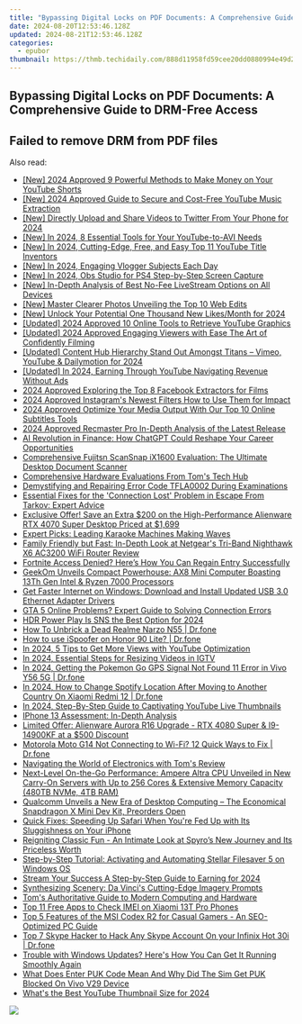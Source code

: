 ```yaml
---
title: "Bypassing Digital Locks on PDF Documents: A Comprehensive Guide to DRM-Free Access"
date: 2024-08-20T12:53:46.128Z
updated: 2024-08-21T12:53:46.128Z
categories:
  - epubor
thumbnail: https://thmb.techidaily.com/888d11958fd59cee20dd0880994e49d2be75696460e14e09acd5a7ef9a37fabd.jpg
---
```


## Bypassing Digital Locks on PDF Documents: A Comprehensive Guide to DRM-Free Access

## Failed to remove DRM from PDF files



<ins class="adsbygoogle"
     style="display:block"
     data-ad-format="autorelaxed"
     data-ad-client="ca-pub-7571918770474297"
     data-ad-slot="1223367746"></ins>



<ins class="adsbygoogle"
     style="display:block"
     data-ad-client="ca-pub-7571918770474297"
     data-ad-slot="8358498916"
     data-ad-format="auto"
     data-full-width-responsive="true"></ins>

<span class="atpl-alsoreadstyle">Also read:</span>
<div><ul>
<li><a href="https://eaxpv-info.techidaily.com/new-2024-approved-9-powerful-methods-to-make-money-on-your-youtube-shorts/"><u>[New] 2024 Approved  9 Powerful Methods to Make Money on Your YouTube Shorts</u></a></li>
<li><a href="https://eaxpv-info.techidaily.com/new-2024-approved-guide-to-secure-and-cost-free-youtube-music-extraction/"><u>[New] 2024 Approved  Guide to Secure and Cost-Free YouTube Music Extraction</u></a></li>
<li><a href="https://twitter-videos.techidaily.com/new-directly-upload-and-share-videos-to-twitter-from-your-phone-for-2024/"><u>[New] Directly Upload and Share Videos to Twitter From Your Phone for 2024</u></a></li>
<li><a href="https://eaxpv-info.techidaily.com/new-in-2024-8-essential-tools-for-your-youtube-to-avi-needs/"><u>[New] In 2024, 8 Essential Tools for Your YouTube-to-AVI Needs</u></a></li>
<li><a href="https://eaxpv-info.techidaily.com/new-in-2024-cutting-edge-free-and-easy-top-11-youtube-title-inventors/"><u>[New] In 2024, Cutting-Edge, Free, and Easy  Top 11 YouTube Title Inventors</u></a></li>
<li><a href="https://facebook-video-share.techidaily.com/new-in-2024-engaging-vlogger-subjects-each-day/"><u>[New] In 2024, Engaging Vlogger Subjects Each Day</u></a></li>
<li><a href="https://desktop-recording.techidaily.com/new-in-2024-obs-studio-for-ps4-step-by-step-screen-capture/"><u>[New] In 2024, Obs Studio for PS4  Step-by-Step Screen Capture</u></a></li>
<li><a href="https://vp-tips.techidaily.com/new-in-depth-analysis-of-best-no-fee-livestream-options-on-all-devices/"><u>[New] In-Depth Analysis of Best No-Fee LiveStream Options on All Devices</u></a></li>
<li><a href="https://extra-support.techidaily.com/new-master-clearer-photos-unveiling-the-top-10-web-edits/"><u>[New] Master Clearer Photos  Unveiling the Top 10 Web Edits</u></a></li>
<li><a href="https://instagram-video-files.techidaily.com/new-unlock-your-potential-one-thousand-new-likesmonth-for-2024/"><u>[New] Unlock Your Potential  One Thousand New Likes/Month for 2024</u></a></li>
<li><a href="https://eaxpv-info.techidaily.com/updated-2024-approved-10-online-tools-to-retrieve-youtube-graphics/"><u>[Updated] 2024 Approved  10 Online Tools to Retrieve YouTube Graphics</u></a></li>
<li><a href="https://eaxpv-info.techidaily.com/updated-2024-approved-engaging-viewers-with-ease-the-art-of-confidently-filming/"><u>[Updated] 2024 Approved  Engaging Viewers with Ease  The Art of Confidently Filming</u></a></li>
<li><a href="https://eaxpv-info.techidaily.com/updated-content-hub-hierarchy-stand-out-amongst-titans-vimeo-youtube-and-dailymotion-for-2024/"><u>[Updated] Content Hub Hierarchy  Stand Out Amongst Titans – Vimeo, YouTube & Dailymotion for 2024</u></a></li>
<li><a href="https://eaxpv-info.techidaily.com/updated-in-2024-earning-through-youtube-navigating-revenue-without-ads/"><u>[Updated] In 2024, Earning Through YouTube  Navigating Revenue Without Ads</u></a></li>
<li><a href="https://facebook-video-recording.techidaily.com/2024-approved-exploring-the-top-8-facebook-extractors-for-films/"><u>2024 Approved  Exploring the Top 8 Facebook Extractors for Films</u></a></li>
<li><a href="https://instagram-video-files.techidaily.com/2024-approved-instagrams-newest-filters-how-to-use-them-for-impact/"><u>2024 Approved  Instagram's Newest Filters  How to Use Them for Impact</u></a></li>
<li><a href="https://extra-skills.techidaily.com/2024-approved-optimize-your-media-output-with-our-top-10-online-subtitles-tools/"><u>2024 Approved  Optimize Your Media Output With Our Top 10 Online Subtitles Tools</u></a></li>
<li><a href="https://screen-capture.techidaily.com/2024-approved-recmaster-pro-in-depth-analysis-of-the-latest-release/"><u>2024 Approved  Recmaster Pro  In-Depth Analysis of the Latest Release</u></a></li>
<li><a href="https://tech-haven.techidaily.com/ai-revolution-in-finance-how-chatgpt-could-reshape-your-career-opportunities/"><u>AI Revolution in Finance: How ChatGPT Could Reshape Your Career Opportunities</u></a></li>
<li><a href="https://eaxpv-info.techidaily.com/comprehensive-fujitsn-scansnap-ix1600-evaluation-the-ultimate-desktop-document-scanner/"><u>Comprehensive Fujitsn ScanSnap iX1600 Evaluation: The Ultimate Desktop Document Scanner</u></a></li>
<li><a href="https://eaxpv-info.techidaily.com/comprehensive-hardware-evaluations-from-toms-tech-hub/"><u>Comprehensive Hardware Evaluations From Tom's Tech Hub</u></a></li>
<li><a href="https://eaxpv-info.techidaily.com/demystifying-and-repairing-error-code-tfla0002-during-examinations/"><u>Demystifying and Repairing Error Code TFLA0002 During Examinations</u></a></li>
<li><a href="https://eaxpv-info.techidaily.com/essential-fixes-for-the-connection-lost-problem-in-escape-from-tarkov-expert-advice/"><u>Essential Fixes for the 'Connection Lost' Problem in Escape From Tarkov: Expert Advice</u></a></li>
<li><a href="https://eaxpv-info.techidaily.com/exclusive-offer-save-an-extra-200-on-the-high-performance-alienware-rtx-4070-super-desktop-priced-at-1699/"><u>Exclusive Offer! Save an Extra $200 on the High-Performance Alienware RTX 4070 Super Desktop Priced at $1,699</u></a></li>
<li><a href="https://eaxpv-info.techidaily.com/expert-picks-leading-karaoke-machines-making-waves/"><u>Expert Picks: Leading Karaoke Machines Making Waves</u></a></li>
<li><a href="https://eaxpv-info.techidaily.com/family-friendly-but-fast-in-depth-look-at-netgears-tri-band-nighthawk-x6-ac3200-wifi-router-review/"><u>Family Friendly but Fast: In-Depth Look at Netgear's Tri-Band Nighthawk X6 AC3200 WiFi Router Review</u></a></li>
<li><a href="https://eaxpv-info.techidaily.com/fortnite-access-denied-heres-how-you-can-regain-entry-successfully/"><u>Fortnite Access Denied? Here’s How You Can Regain Entry Successfully</u></a></li>
<li><a href="https://eaxpv-info.techidaily.com/geekom-unveils-compact-powerhouse-ax8-mini-computer-boasting-13th-gen-intel-and-ryzen-7000-processors/"><u>GeekOm Unveils Compact Powerhouse: AX8 Mini Computer Boasting 13Th Gen Intel & Ryzen 7000 Processors</u></a></li>
<li><a href="https://hardware-updates.techidaily.com/get-faster-internet-on-windows-download-and-install-updated-usb-30-ethernet-adapter-drivers/"><u>Get Faster Internet on Windows: Download and Install Updated USB 3.0 Ethernet Adapter Drivers</u></a></li>
<li><a href="https://eaxpv-info.techidaily.com/gta-5-online-problems-expert-guide-to-solving-connection-errors/"><u>GTA 5 Online Problems? Expert Guide to Solving Connection Errors</u></a></li>
<li><a href="https://some-techniques.techidaily.com/hdr-power-play-is-sns-the-best-option-for-2024/"><u>HDR Power Play  Is SNS the Best Option for 2024</u></a></li>
<li><a href="https://fix-guide.techidaily.com/how-to-unbrick-a-dead-realme-narzo-n55-drfone-by-drfone-fix-android-problems-fix-android-problems/"><u>How To Unbrick a Dead Realme Narzo N55 | Dr.fone</u></a></li>
<li><a href="https://pokemon-go-android.techidaily.com/how-to-use-ispoofer-on-honor-90-lite-drfone-by-drfone-virtual-android/"><u>How to use iSpoofer on Honor 90 Lite? | Dr.fone</u></a></li>
<li><a href="https://eaxpv-info.techidaily.com/in-2024-5-tips-to-get-more-views-with-youtube-optimization/"><u>In 2024, 5 Tips to Get More Views with YouTube Optimization</u></a></li>
<li><a href="https://instagram-video-recordings.techidaily.com/in-2024-essential-steps-for-resizing-videos-in-igtv/"><u>In 2024, Essential Steps for Resizing Videos in IGTV</u></a></li>
<li><a href="https://android-location.techidaily.com/in-2024-getting-the-pokemon-go-gps-signal-not-found-11-error-in-vivo-y56-5g-drfone-by-drfone-virtual/"><u>In 2024, Getting the Pokemon Go GPS Signal Not Found 11 Error in Vivo Y56 5G | Dr.fone</u></a></li>
<li><a href="https://review-topics.techidaily.com/in-2024-how-to-change-spotify-location-after-moving-to-another-country-on-xiaomi-redmi-12-drfone-by-drfone-virtual-android/"><u>In 2024, How to Change Spotify Location After Moving to Another Country On Xiaomi Redmi 12 | Dr.fone</u></a></li>
<li><a href="https://youtube-blog.techidaily.com/24-step-by-step-guide-to-captivating-youtube-live-thumbnails/"><u>In 2024, Step-By-Step Guide to Captivating YouTube Live Thumbnails</u></a></li>
<li><a href="https://eaxpv-info.techidaily.com/iphone-13-assessment-in-depth-analysis/"><u>IPhone 13 Assessment: In-Depth Analysis</u></a></li>
<li><a href="https://eaxpv-info.techidaily.com/limited-offer-alienware-aurora-r16-upgrade-rtx-4080-super-and-i9-14900kf-at-a-500-discount/"><u>Limited Offer: Alienware Aurora R16 Upgrade - RTX 4080 Super & I9-14900KF at a $500 Discount</u></a></li>
<li><a href="https://fix-guide.techidaily.com/motorola-moto-g14-not-connecting-to-wi-fi-12-quick-ways-to-fix-drfone-by-drfone-fix-android-problems-fix-android-problems/"><u>Motorola Moto G14 Not Connecting to Wi-Fi? 12 Quick Ways to Fix | Dr.fone</u></a></li>
<li><a href="https://eaxpv-info.techidaily.com/navigating-the-world-of-electronics-with-toms-review/"><u>Navigating the World of Electronics with Tom's Review</u></a></li>
<li><a href="https://eaxpv-info.techidaily.com/next-level-on-the-go-performance-ampere-altra-cpu-unveiled-in-new-carry-on-servers-with-up-to-256-cores-and-extensive-memory-capacity-480tb-nvme-4tb-ram/"><u>Next-Level On-the-Go Performance: Ampere Altra CPU Unveiled in New Carry-On Servers with Up to 256 Cores & Extensive Memory Capacity (480TB NVMe, 4TB RAM)</u></a></li>
<li><a href="https://eaxpv-info.techidaily.com/qualcomm-unveils-a-new-era-of-desktop-computing-the-economical-snapdragon-x-mini-dev-kit-preorders-open/"><u>Qualcomm Unveils a New Era of Desktop Computing – The Economical Snapdragon X Mini Dev Kit, Preorders Open</u></a></li>
<li><a href="https://eaxpv-info.techidaily.com/quick-fixes-speeding-up-safari-when-youre-fed-up-with-its-sluggishness-on-your-iphone/"><u>Quick Fixes: Speeding Up Safari When You're Fed Up with Its Sluggishness on Your iPhone</u></a></li>
<li><a href="https://eaxpv-info.techidaily.com/reigniting-classic-fun-an-intimate-look-at-spyros-new-journey-and-its-priceless-worth/"><u>Reigniting Classic Fun - An Intimate Look at Spyro’s New Journey and Its Priceless Worth</u></a></li>
<li><a href="https://eaxpv-info.techidaily.com/step-by-step-tutorial-activating-and-automating-stellar-filesaver-5-on-windows-os/"><u>Step-by-Step Tutorial: Activating and Automating Stellar Filesaver 5 on Windows OS</u></a></li>
<li><a href="https://eaxpv-info.techidaily.com/stream-your-success-a-step-by-step-guide-to-earning-for-2024/"><u>Stream Your Success  A Step-by-Step Guide to Earning for 2024</u></a></li>
<li><a href="https://eaxpv-info.techidaily.com/synthesizing-scenery-da-vincis-cutting-edge-imagery-prompts/"><u>Synthesizing Scenery: Da Vinci's Cutting-Edge Imagery Prompts</u></a></li>
<li><a href="https://eaxpv-info.techidaily.com/toms-authoritative-guide-to-modern-computing-and-hardware/"><u>Tom's Authoritative Guide to Modern Computing and Hardware</u></a></li>
<li><a href="https://sim-unlock.techidaily.com/top-11-free-apps-to-check-imei-on-xiaomi-13t-pro-phones-by-drfone-android/"><u>Top 11 Free Apps to Check IMEI on Xiaomi 13T Pro Phones</u></a></li>
<li><a href="https://eaxpv-info.techidaily.com/top-5-features-of-the-msi-codex-r2-for-casual-gamers-an-seo-optimized-pc-guide/"><u>Top 5 Features of the MSI Codex R2 for Casual Gamers - An SEO-Optimized PC Guide</u></a></li>
<li><a href="https://review-topics.techidaily.com/top-7-skype-hacker-to-hack-any-skype-account-on-your-infinix-hot-30i-drfone-by-drfone-virtual-android/"><u>Top 7 Skype Hacker to Hack Any Skype Account On your Infinix Hot 30i | Dr.fone</u></a></li>
<li><a href="https://win-howtos.techidaily.com/trouble-with-windows-updates-heres-how-you-can-get-it-running-smoothly-again/"><u>Trouble with Windows Updates? Here's How You Can Get It Running Smoothly Again</u></a></li>
<li><a href="https://sim-unlock.techidaily.com/what-does-enter-puk-code-mean-and-why-did-the-sim-get-puk-blocked-on-vivo-v29-device-by-drfone-android/"><u>What Does Enter PUK Code Mean And Why Did The Sim Get PUK Blocked On Vivo V29 Device</u></a></li>
<li><a href="https://eaxpv-info.techidaily.com/whats-the-best-youtube-thumbnail-size-for-2024/"><u>What's the Best YouTube Thumbnail Size for 2024</u></a></li>
</ul></div>

<!-- affiliate ads begin -->
<a href="https://secure.2checkout.com/order/checkout.php?PRODS=37100474&QTY=1&AFFILIATE=108875&CART=1"><img src="https://awario.com/images/pages/index/img-platform-ui-1280@1x.avif" border="0"></a>
<!-- affiliate ads end -->